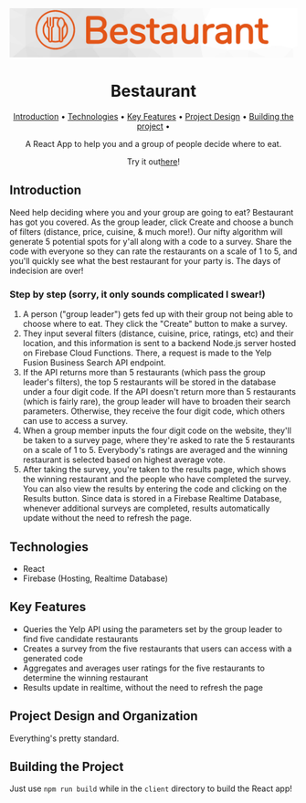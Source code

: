 <p align="center"><img src="./client/public/bestaurant_logo.jpg" width=800px/></p>

<h1 align="center">Bestaurant</h1>

<p align="center">
  <a href="#introduction">Introduction</a> •
  <a href="#technologies">Technologies</a> •
  <a href="#key-features">Key Features</a> •
  <a href="#project-design-and-organization">Project Design</a> •
  <a href="#building-the-project">Building the project</a> •
</p>

<p align="center">A React App to help you and a group of people decide where to eat.</p>
<p align="center"> Try it out<a href="https://consensus-9226f.firebaseapp.com/">here</a>! </p>

## Introduction 
Need help deciding where you and your group are going to eat?
Bestaurant has got you covered. As the group leader, click Create and choose a bunch of filters (distance, price, cuisine, &amp; much more!). Our nifty algorithm will generate 5 potential spots for y'all along with a code to a survey. Share the code with everyone so they can rate the restaurants on a scale of 1 to 5, and you'll quickly see what the best restaurant for your party is. The days of indecision are over!

### Step by step (sorry, it only sounds complicated I swear!)
1. A person ("group leader") gets fed up with their group not being able to choose where to eat. They click the "Create" button to make a survey. 
2. They input several filters (distance, cuisine, price, ratings, etc) and their location, and this information is sent to a backend Node.js server hosted on Firebase Cloud Functions. There, a request is made to the Yelp Fusion Business Search API endpoint. 
3. If the API returns more than 5 restaurants (which pass the group leader's filters), the top 5 restaurants will be stored in the database under a four digit code. If the API doesn't return more than 5 restaurants (which is fairly rare), the group leader will have to broaden their search parameters. Otherwise, they receive the four digit code, which others can use to access a survey. 
4. When a group member inputs the four digit code on the website, they'll be taken to a survey page, where they're asked to rate the 5 restaurants on a scale of 1 to 5. Everybody's ratings are averaged and the winning restaurant is selected based on highest average vote. 
5. After taking the survey, you're taken to the results page, which shows the winning restaurant and the people who have completed the survey. You can also view the results by entering the code and clicking on the Results button. Since data is stored in a Firebase Realtime Database, whenever additional surveys are completed, results automatically update without the need to refresh the page. 

## Technologies
- React
- Firebase (Hosting, Realtime Database)

## Key Features
- Queries the Yelp API using the parameters set by the group leader to find five candidate restaurants
- Creates a survey from the five restaurants that users can access with a generated code
- Aggregates and averages user ratings for the five restaurants to determine the winning restaurant
- Results update in realtime, without the need to refresh the page

## Project Design and Organization
Everything's pretty standard.

## Building the Project
Just use `npm run build` while in the `client` directory to build the React app!
